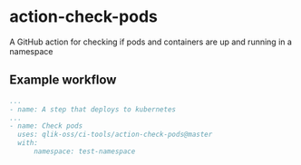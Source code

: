 # action-check-pods

A GitHub action for checking if pods and containers are up and running in a namespace

## Example workflow

```yaml
...
- name: A step that deploys to kubernetes
...
- name: Check pods
  uses: qlik-oss/ci-tools/action-check-pods@master
  with:
      namespace: test-namespace
